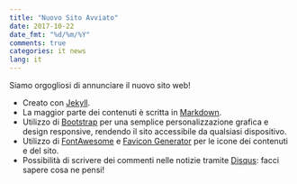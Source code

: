 ```yaml
---
title: "Nuovo Sito Avviato"
date: 2017-10-22
date_fmt: "%d/%m/%Y"
comments: true
categories: it news
lang: it
---
```

Siamo orgogliosi di annunciare il nuovo sito web!

- Creato con [Jekyll][].
- La maggior parte dei contenuti è scritta in [Markdown][].
- Utilizzo di [Bootstrap][] per una semplice personalizzazione grafica
  e design responsive, rendendo il sito accessibile da qualsiasi dispositivo.
- Utilizzo di [FontAwesome][] e [Favicon Generator][] per le icone dei contenuti
  e del sito.
- Possibilità di scrivere dei commenti nelle notizie tramite [Disqus][]:
  facci sapere cosa ne pensi!

[Bootstrap]: http://getbootstrap.com/
[Disqus]: https://disqus.com
[Favicon Generator]: https://realfavicongenerator.net/
[FontAwesome]: http://fontawesome.io/
[Jekyll]: http://jekyllrb.com/
[Markdown]: http://daringfireball.net/projects/markdown/
[SASS]: https://sass-lang.com/
